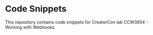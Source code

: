 # Code Snippets

This repository contains code snippets for CreatorCon lab CCW3954 - Working with Webhooks.  